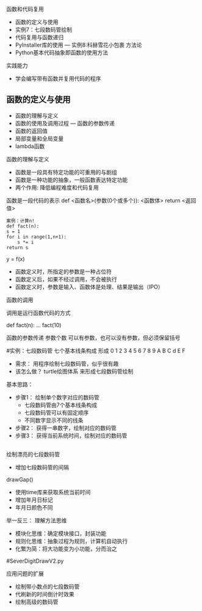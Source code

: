 函数和代码复用
- 函数的定义与使用
- 实例7：七段数码管绘制
- 代码复用与函数递归
- PyInstaller库的使用
— 实例8:科赫雪花小包裹
方法论
 - Python基本代码抽象即函数的使用方法

实践能力
 - 学会编写带有函数并复用代码的程序


## 函数的定义与使用
- 函数的理解与定义
- 函数的使用及调用过程
— 函数的参数传递
- 函数的返回值
- 局部变量和全局变量
- lambda函数

 函数的理解与定义
 - 函数是一段具有特定功能的可重用的与剧组
 - 函数是一种功能的抽象，一般函数表达特定功能
 - 两个作用: 降低编程难度和代码复用

函数是一段代码的表示
    def <函数名>(参数(0个或多个)):
        <函数体>
        return <返回值>

    案例：计算n!
    def fact(n):
    s = 1
    for i in range(1,n+1):
        s *= i
    return s


y = f(x)
 - 函数定义时，所指定的参数是一种占位符
 - 函数定义后，如果不经过调用，不会被执行
 - 函数定义时，参数是输入、函数体是处理、结果是输出（IPO）

 函数的调用

调用是运行函数代码的方式

def fact(n):
    ...
fact(10)

函数的参数传递
    参数个数
    可以有参数，也可以没有参数，但必须保留括号

#实例：七段数码管 七个基本线条构成
形成 0 1 2 3 4 5 6 7 8 9 A B C d E F

- 需求： 用程序绘制七段数码管，似乎很有趣
- 该怎么做？
turtle绘图体系  来形成七段数码管绘制

基本思路：
 - 步骤1： 绘制单个数字对应的数码管
    - 七段数码管由7个基本线条构成
    - 七段数码管可以有固定顺序
    - 不同数字显示不同的线条
 - 步骤2： 获得一串数字，绘制对应的数码管
 - 步骤3： 获得当前系统时间，绘制对应的数码管

##
绘制漂亮的七段数码管

- 增加七段数码管的间隔

drawGap()

- 使用time库来获取系统当前时间
- 增加年月日标记
- 年月日颜色不同

举一反三：
理解方法思维
- 模块化思维：确定模块接口，封装功能
- 规则化思维：抽象过程为规则，计算机自动执行
- 化繁为简：将大功能变为小功能，分而治之

#SeverDigitDrawV2.py

应用问题的扩展
- 绘制带小数点的七段数码管
- 代刷新的时间倒计时效果
- 绘制高级的数码管






















